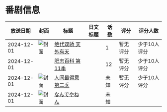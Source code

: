 # 番剧信息

|放送日期|封面|标题|日文标题|话数|评分|评分人数|
|---|---|---|---|---|---|---|
|2024-12-01|![封面](https://lain.bgm.tv/pic/cover/c/ee/7f/395214_yY151.jpg)|[绝代双骄 天外有天](https://bangumi.tv/subject/395214)||1|暂无评分|少于10人评分|
|2024-12-01||[肥志百科 第11季](https://bangumi.tv/subject/493750)||12|暂无评分|少于10人评分|
|2024-12-01|![封面](https://lain.bgm.tv/pic/cover/c/f4/db/525800_z76wT.jpg)|[人间最得意 第二季](https://bangumi.tv/subject/525800)||未知|暂无评分|少于10人评分|
|2024-12-01|![封面](https://lain.bgm.tv/pic/cover/c/de/72/526368_4acpU.jpg)|[なんでやねん](https://bangumi.tv/subject/526368)||未知|||
